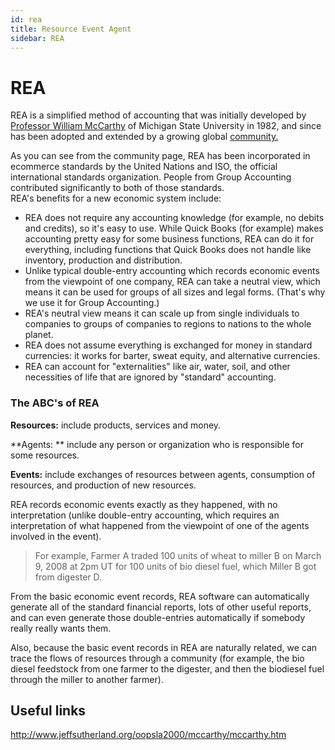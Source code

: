 ```yaml
---
id: rea
title: Resource Event Agent
sidebar: REA
---
```


# REA

REA is a simplified method of accounting that was initially developed by [Professor William McCarthy](https://www.msu.edu/~mccarth4/) of  Michigan State University in 1982, and since has been adopted and extended by a growing global [community.](http://reatechnology.com/rea-community.html)

As you can see from the community page, REA has been incorporated in ecommerce standards by the United Nations and ISO, the official international standards organization. People from Group Accounting contributed significantly to both of those standards.  
REA's benefits for a new economic system include:

* REA does not require any accounting knowledge \(for example, no debits and credits\), so it's easy to use. While Quick Books \(for example\) makes accounting pretty easy for some business functions, REA can do it for everything, including functions that Quick Books does not handle like inventory, production and distribution.
* Unlike typical double-entry accounting which records economic events from the viewpoint of one company, REA can take a neutral view, which means it can be used for groups of all sizes and legal forms.  \(That's why we use it for Group Accounting.\)
* REA's neutral view means it can scale up from single individuals to companies to groups of companies to regions to nations to the whole planet.
* REA does not assume everything is exchanged for money in standard currencies:  it works for barter, sweat equity, and alternative currencies.
* REA can account for "externalities" like air, water, soil, and other necessities of life that are ignored by "standard" accounting.

### **The ABC's of REA**

**Resources:** include products, services and money.

**Agents: ** include any person or organization who is responsible for some resources.

**Events:** include exchanges of resources between agents, consumption of resources, and production of new resources.

REA records economic events exactly as they happened, with no interpretation \(unlike double-entry accounting, which requires an interpretation of what happened from the viewpoint of one of the agents involved in the event\).

> For example, Farmer A traded 100 units of wheat to miller B on March 9, 2008 at 2pm UT for 100 units of bio diesel fuel, which Miller B got from digester D.

From the basic economic event records, REA software can automatically generate all of the standard financial reports, lots of other useful reports, and can even generate those double-entries automatically if somebody really really wants them.

Also, because the basic event records in REA are naturally related, we can trace the flows of resources through a community \(for example, the bio diesel feedstock from one farmer to the digester, and then the biodiesel fuel through the miller to another farmer\).

## Useful links

http://www.jeffsutherland.org/oopsla2000/mccarthy/mccarthy.htm



